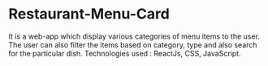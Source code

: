 # Restaurant-Menu-Card
It is a web-app which display various categories of menu items to the user. The user can also filter the items based on category, type and also search for the particular dish. Technologies used : ReactJs, CSS, JavaScript.
